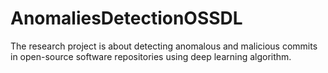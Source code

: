 # AnomaliesDetectionOSSDL
The research project is about detecting anomalous and malicious commits in open-source software repositories using deep learning algorithm.
